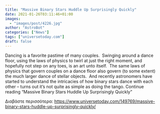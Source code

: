 ```yaml
---
title: "Massive Binary Stars Huddle Up Surprisingly Quickly"
date: 2021-01-26T03:11:46+01:00
images:
  - "images/post/4226.jpg"
author: "AstroBot"
categories: ["News"]
tags: ["universetoday.com"]
draft: false
---
```


Dancing is a favorite pastime of many couples.  Swinging around a dance floor, using the laws of physics to twirl at just the right moment, and hopefully not step on any toes, is an art unto itself.  The same laws of physics that govern couples on a dance floor also govern (to some extent) the much larger dance of stellar objects.  And recently astronomers have started to understand the intricacies of how binary stars dance with each other – turns out it’s not quite as simple as doing the tango. Continue reading “Massive Binary Stars Huddle Up Surprisingly Quickly” 

Διαβάστε περισσότερα: https://www.universetoday.com/149769/massive-binary-stars-huddle-up-surprisingly-quickly/
